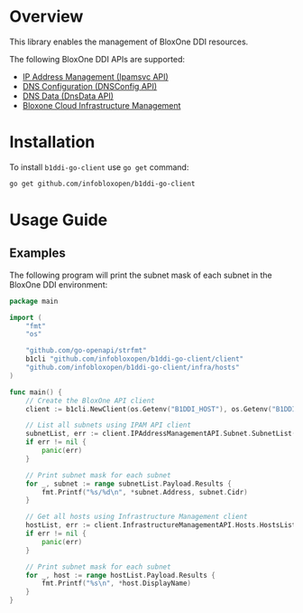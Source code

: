 # Overview

This library enables the management of BloxOne DDI resources.

The following BloxOne DDI APIs are supported:

- [IP Address Management (Ipamsvc API)](https://csp.infoblox.com/apidoc/?url=https://csp.infoblox.com/apidoc/docs/Ipamsvc)
- [DNS Configuration (DNSConfig API)](https://csp.infoblox.com/apidoc/?url=https://csp.infoblox.com/apidoc/docs/DnsConfig)
- [DNS Data (DnsData API)](https://csp.infoblox.com/apidoc/?url=https://csp.infoblox.com/apidoc/docs/DnsData)
- [Bloxone Cloud Infrastructure Management](https://csp.infoblox.com/apidoc?url=https:/csp.infoblox.com/apidoc/docs/Infrastructure)

# Installation

To install `b1ddi-go-client` use `go get` command:

```bash
go get github.com/infobloxopen/b1ddi-go-client
```

# Usage Guide

## Examples

The following program will print the subnet mask of each subnet in the BloxOne DDI environment:
```go
package main

import (
	"fmt"
	"os"

	"github.com/go-openapi/strfmt"
	b1cli "github.com/infobloxopen/b1ddi-go-client/client"
	"github.com/infobloxopen/b1ddi-go-client/infra/hosts"
)

func main() {
	// Create the BloxOne API client
	client := b1cli.NewClient(os.Getenv("B1DDI_HOST"), os.Getenv("B1DDI_API_KEY"), strfmt.Default)

	// List all subnets using IPAM API client
	subnetList, err := client.IPAddressManagementAPI.Subnet.SubnetList(nil, nil)
	if err != nil {
		panic(err)
	}

	// Print subnet mask for each subnet
	for _, subnet := range subnetList.Payload.Results {
		fmt.Printf("%s/%d\n", *subnet.Address, subnet.Cidr)
	}

	// Get all hosts using Infrastructure Management client
	hostList, err := client.InfrastructureManagementAPI.Hosts.HostsList(nil, nil)
	if err != nil {
		panic(err)
	}

	// Print subnet mask for each subnet
	for _, host := range hostList.Payload.Results {
		fmt.Printf("%s\n", *host.DisplayName)
	}
}
```
